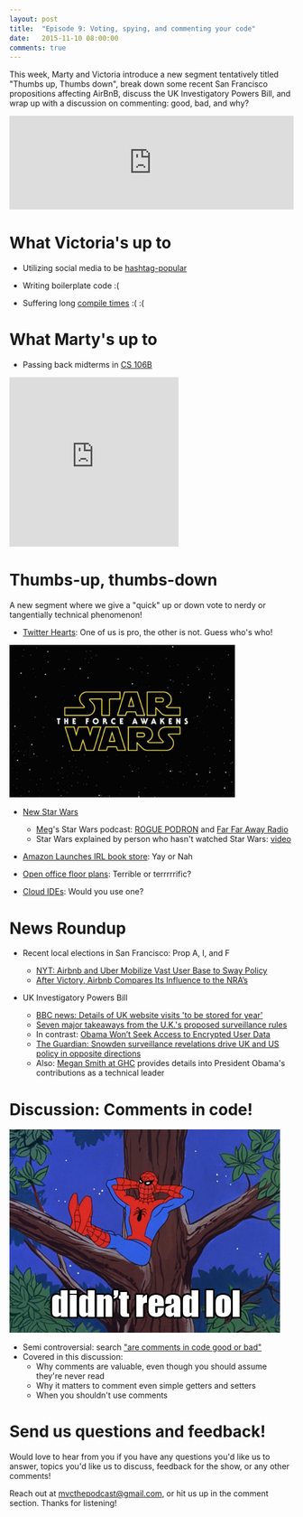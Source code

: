 ```yaml
---
layout: post
title:  "Episode 9: Voting, spying, and commenting your code"
date:   2015-11-10 08:00:00
comments: true
---
```


This week, Marty and Victoria introduce a new segment tentatively titled "Thumbs up, Thumbs down", break down some recent San Francisco propositions affecting AirBnB, discuss the UK Investigatory Powers Bill, and wrap up with a discussion on commenting: good, bad, and why? 

<iframe width="100%" height="166" scrolling="no" frameborder="no" src="https://w.soundcloud.com/player/?url=https%3A//api.soundcloud.com/tracks/232436838&amp;color=ff5500&amp;auto_play=false&amp;hide_related=false&amp;show_comments=true&amp;show_user=true&amp;show_reposts=false"></iframe>

# What Victoria's up to

- Utilizing social media to be [hashtag-popular](https://www.instagram.com/p/9dwToDQ_8d/)

- Writing boilerplate code :(

- Suffering long [compile times](https://xkcd.com/303/) :( :( 

# What Marty's up to

- Passing back midterms in [CS 106B](http://web.stanford.edu/class/cs106b/)

<iframe src="https://vine.co/v/ODQlda9A9Xr/embed/simple" width="300" height="300" frameborder="0"></iframe><script src="https://platform.vine.co/static/scripts/embed.js"></script>

# Thumbs-up, thumbs-down

A new segment where we give a "quick" up or down vote to nerdy or tangentially technical phenomenon!

- [Twitter Hearts](https://blog.twitter.com/2015/hearts-on-twitter): One of us is pro, the other is not. Guess who's who!

<img src="/assets/new-star-wars.jpg" width="400">

- [New Star Wars](http://www.starwars.com/video/star-wars-the-force-awakens-official-teaser-2)
  - [Meg](https://twitter.com/tspofnutmeg)'s Star Wars podcast: [ROGUE PODRON](http://farfarawayradio.com/category/rogue-podron/) and [Far Far Away Radio](http://farfarawayradio.com/category/episodes/)
  - Star Wars explained by person who hasn't watched Star Wars: [video](https://vimeo.com/2809991)

- [Amazon Launches IRL book store](http://arstechnica.com/business/2015/11/amazon-opens-its-first-real-world-bookshop-in-seattle/): Yay or Nah
- [Open office floor plans](http://www.washingtonian.com/articles/work-education/why-open-offices-are-terrible/index.php): Terrible or terrrrrific?
- [Cloud IDEs](https://www.reddit.com/r/programming/comments/3rk3yt/codeanywhere_making_a_cloud_ide_as_fast_as_desktop/): Would you use one?

# News Roundup

- Recent local elections in San Francisco: Prop A, I, and F
  - [NYT: Airbnb and Uber Mobilize Vast User Base to Sway Policy](http://www.nytimes.com/2015/11/05/technology/airbnb-and-uber-mobilize-vast-user-base-to-sway-policy.html?_r=0) 
  - [After Victory, Airbnb Compares Its Influence to the NRA’s](www.wired.com/2015/11/after-victory-airbnb-compares-its-influence-to-the-nras/)

- UK Investigatory Powers Bill
  - [BBC news: Details of UK website visits 'to be stored for year'](http://www.bbc.com/news/uk-politics-34715872)
  - [Seven major takeaways from the U.K.'s proposed surveillance rules](https://theintercept.com/2015/11/05/seven-major-takeaways-from-the-u-k-s-proposed-surveillance-rules/)
  - In contrast: [Obama Won’t Seek Access to Encrypted User Data](http://www.nytimes.com/2015/10/11/us/politics/obama-wont-seek-access-to-encrypted-user-data.html)
  - [The Guardian: Snowden surveillance revelations drive UK and US policy in opposite directions](http://www.theguardian.com/world/2015/nov/04/uk-surveillance-proposal-nsa-gchq-edward-snowden)
  - Also: [Megan Smith at GHC](http://ghc.anitaborg.org/conference-overview/livestream-schedule-2015/wednesday-livestream-2015/) provides details into President Obama's contributions as a technical leader

# Discussion: Comments in code!
<img src="/assets/didnt-read-lol.png">

- Semi controversial: search ["are comments in code good or bad"](https://www.google.com/webhp?sourceid=chrome-instant&ion=1&espv=2&ie=UTF-8#q=are+comments+in+code+good+or+bad)
- Covered in this discussion:
  - Why comments are valuable, even though you should assume they're never read
  - Why it matters to comment even simple getters and setters
  - When you shouldn't use comments



# Send us questions and feedback!

Would love to hear from you if you have any questions you'd like us to answer, topics you'd like us to discuss, feedback for the show, or any other comments! 

Reach out at <mvcthepodcast@gmail.com>, or hit us up in the comment section. Thanks for listening!
